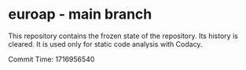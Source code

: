 # euroap - main branch

This repository contains the frozen state of the repository.
Its history is cleared. It is used only for static code
analysis with Codacy.

Commit Time: 1716956540
